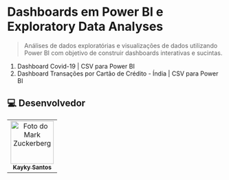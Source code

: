 # Dashboards em Power BI e Exploratory Data Analyses

> Análises de dados exploratórias e visualizações de dados utilizando Power BI com objetivo de construir dashboards interativas e sucintas.

1. Dashboard Covid-19 | CSV para Power BI
2. Dashboard Transações por Cartão de Crédito - Índia | CSV para Power BI

##  💻 Desenvolvedor


<table>
  <tr>
    <td align="center">
      <a href="#">
        <img src="https://avatars.githubusercontent.com/u/75142111?v=4" width="100px;" alt="Foto do Mark Zuckerberg"/><br>
        <sub>
          <b>Kayky Santos</b>
        </sub>
      </a>
    </td>
  </tr>
</table>
